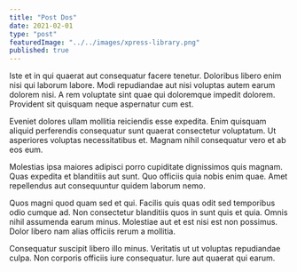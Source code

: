 ```yaml
---
title: "Post Dos"
date: 2021-02-01
type: "post"
featuredImage: "../../images/xpress-library.png"
published: true
---
```


Iste et in qui quaerat aut consequatur facere tenetur. Doloribus libero enim nisi qui laborum labore. Modi repudiandae aut nisi voluptas autem earum dolorem nisi. A rem voluptate sint quae qui doloremque impedit dolorem. Provident sit quisquam neque aspernatur cum est.

Eveniet dolores ullam mollitia reiciendis esse expedita. Enim quisquam aliquid perferendis consequatur sunt quaerat consectetur voluptatum. Ut asperiores voluptas necessitatibus et. Magnam nihil consequatur vero et ab eos eum.

Molestias ipsa maiores adipisci porro cupiditate dignissimos quis magnam. Quas expedita et blanditiis aut sunt. Quo officiis quia nobis enim quae. Amet repellendus aut consequuntur quidem laborum nemo.

Quos magni quod quam sed et qui. Facilis quis quas odit sed temporibus odio cumque ad. Non consectetur blanditiis quos in sunt quis et quia. Omnis nihil assumenda earum minus. Molestiae aut et est nisi est non possimus. Dolor libero nam alias officiis rerum a mollitia.

Consequatur suscipit libero illo minus. Veritatis ut ut voluptas repudiandae culpa. Non corporis officiis iure consequatur. Iure aut quaerat qui earum.
